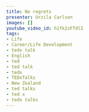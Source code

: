 ```yaml
---
title: No regrets
presenter: Urzila Carlson
images: []
youtube_video_id: h1fk2zFTdlI
tags:
- Life
- Career/Life Development
- tedx talk
- English
- ted
- ted talk
- tedx
- TEDxTalks
- New Zealand
- ted talks
- ted x
- tedx talks
---
```

